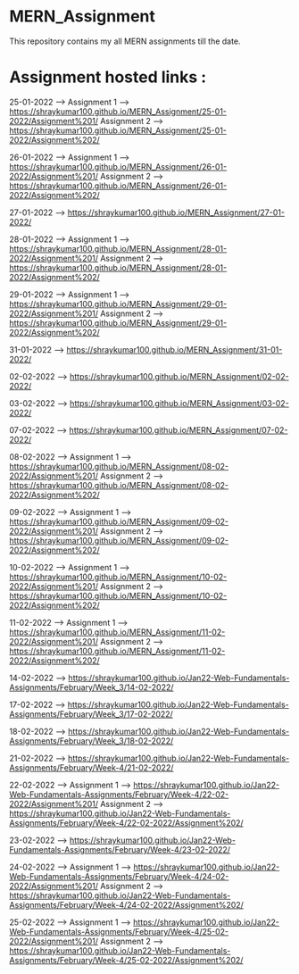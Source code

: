 # MERN_Assignment
This repository contains my all MERN assignments till the date.
# Assignment hosted links :

25-01-2022 --> Assignment 1 --> https://shraykumar100.github.io/MERN_Assignment/25-01-2022/Assignment%201/
               Assignment 2 --> https://shraykumar100.github.io/MERN_Assignment/25-01-2022/Assignment%202/

26-01-2022 --> Assignment 1 --> https://shraykumar100.github.io/MERN_Assignment/26-01-2022/Assignment%201/
               Assignment 2 --> https://shraykumar100.github.io/MERN_Assignment/26-01-2022/Assignment%202/

27-01-2022 --> https://shraykumar100.github.io/MERN_Assignment/27-01-2022/

28-01-2022 --> Assignment 1 --> https://shraykumar100.github.io/MERN_Assignment/28-01-2022/Assignment%201/
               Assignment 2 --> https://shraykumar100.github.io/MERN_Assignment/28-01-2022/Assignment%202/

29-01-2022 --> Assignment 1 --> https://shraykumar100.github.io/MERN_Assignment/29-01-2022/Assignment%201/
               Assignment 2 --> https://shraykumar100.github.io/MERN_Assignment/29-01-2022/Assignment%202/

31-01-2022 --> https://shraykumar100.github.io/MERN_Assignment/31-01-2022/

02-02-2022 --> https://shraykumar100.github.io/MERN_Assignment/02-02-2022/

03-02-2022 --> https://shraykumar100.github.io/MERN_Assignment/03-02-2022/

07-02-2022 --> https://shraykumar100.github.io/MERN_Assignment/07-02-2022/

08-02-2022 --> Assignment 1 --> https://shraykumar100.github.io/MERN_Assignment/08-02-2022/Assignment%201/
               Assignment 2 --> https://shraykumar100.github.io/MERN_Assignment/08-02-2022/Assignment%202/

09-02-2022 --> Assignment 1 --> https://shraykumar100.github.io/MERN_Assignment/09-02-2022/Assignment%201/
               Assignment 2 --> https://shraykumar100.github.io/MERN_Assignment/09-02-2022/Assignment%202/

10-02-2022 --> Assignment 1 --> https://shraykumar100.github.io/MERN_Assignment/10-02-2022/Assignment%201/
               Assignment 2 --> https://shraykumar100.github.io/MERN_Assignment/10-02-2022/Assignment%202/

11-02-2022 --> Assignment 1 --> https://shraykumar100.github.io/MERN_Assignment/11-02-2022/Assignment%201/
               Assignment 2 --> https://shraykumar100.github.io/MERN_Assignment/11-02-2022/Assignment%202/

14-02-2022 --> https://shraykumar100.github.io/Jan22-Web-Fundamentals-Assignments/February/Week_3/14-02-2022/

17-02-2022 --> https://shraykumar100.github.io/Jan22-Web-Fundamentals-Assignments/February/Week_3/17-02-2022/

18-02-2022 --> https://shraykumar100.github.io/Jan22-Web-Fundamentals-Assignments/February/Week_3/18-02-2022/

21-02-2022 --> https://shraykumar100.github.io/Jan22-Web-Fundamentals-Assignments/February/Week-4/21-02-2022/

22-02-2022 -->
Assignment 1 --> https://shraykumar100.github.io/Jan22-Web-Fundamentals-Assignments/February/Week-4/22-02-2022/Assignment%201/
Assignment 2 --> https://shraykumar100.github.io/Jan22-Web-Fundamentals-Assignments/February/Week-4/22-02-2022/Assignment%202/

23-02-2022 --> https://shraykumar100.github.io/Jan22-Web-Fundamentals-Assignments/February/Week-4/23-02-2022/

24-02-2022 -->
Assignment 1 --> https://shraykumar100.github.io/Jan22-Web-Fundamentals-Assignments/February/Week-4/24-02-2022/Assignment%201/
Assignment 2 --> https://shraykumar100.github.io/Jan22-Web-Fundamentals-Assignments/February/Week-4/24-02-2022/Assignment%202/

25-02-2022 -->
Assignment 1 --> https://shraykumar100.github.io/Jan22-Web-Fundamentals-Assignments/February/Week-4/25-02-2022/Assignment%201/
Assignment 2 --> https://shraykumar100.github.io/Jan22-Web-Fundamentals-Assignments/February/Week-4/25-02-2022/Assignment%202/